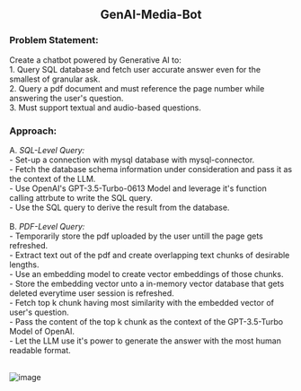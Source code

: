 <h2 align="center"> GenAI-Media-Bot </h2>

<h3>Problem Statement:</h3>
Create a chatbot powered by Generative AI to:<br>
  1. Query SQL database and fetch user accurate answer even for the smallest of granular ask.<br>
  2. Query a pdf document and must reference the page number while answering the user's question. <br>
  3. Must support textual and audio-based questions. <br>

<h3>Approach:</h3>
A.  <i>SQL-Level Query:</i><br>
    - Set-up a connection with mysql database with mysql-connector.<br>
    - Fetch the database schema information under consideration and pass it as the context of the LLM.<br>
    - Use OpenAI's GPT-3.5-Turbo-0613 Model and leverage it's function calling attrbute to write the SQL query. <br>
    - Use the SQL query to derive the result from the database.<br><br>
B.  <i>PDF-Level Query:</i><br>
    - Temporarily store the pdf uploaded by the user untill the page gets refreshed.<br>
    - Extract text out of the pdf and create overlapping text chunks of desirable lengths.<br>
    - Use an embedding model to create vector embeddings of those chunks.<br>
    - Store the embedding vector unto a in-memory vector database that gets deleted everytime user session is refreshed.<br>
    - Fetch top k chunk having most similarity with the embedded vector of user's question.<br>
    - Pass the content of the top k chunk as the context of the GPT-3.5-Turbo Model of OpenAI.<br>
    - Let the LLM use it's power to generate the answer with the most human readable format.<br><br>

      
![image](https://github.com/KDcommits/GenAI-Media-Bot/assets/124420761/f8a61c9a-7236-4c3b-81a9-de6cee4971f3)

